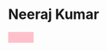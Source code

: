 # Neeraj Kumar
<div style="background-color:pink;width:50px;height:20px;padding:1px 1px 1px 1px"></div>
